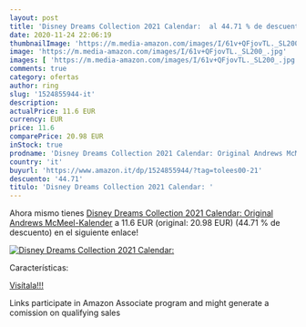 ```yaml
---
layout: post
title: 'Disney Dreams Collection 2021 Calendar:  al 44.71 % de descuento'
date: 2020-11-24 22:06:19
thumbnailImage: 'https://m.media-amazon.com/images/I/61v+QFjovTL._SL200_.jpg'
image: 'https://m.media-amazon.com/images/I/61v+QFjovTL._SL200_.jpg'
images: [ 'https://m.media-amazon.com/images/I/61v+QFjovTL._SL200_.jpg' ]
comments: true
category: ofertas
author: ring
slug: '1524855944-it'
description:
actualPrice: 11.6 EUR
currency: EUR
price: 11.6
comparePrice: 20.98 EUR
inStock: true
prodname: 'Disney Dreams Collection 2021 Calendar: Original Andrews McMeel-Kalender'
country: 'it'
buyurl: 'https://www.amazon.it/dp/1524855944/?tag=tolees00-21'
descuento: '44.71'
titulo: 'Disney Dreams Collection 2021 Calendar: '
---
```


Ahora mismo tienes [Disney Dreams Collection 2021 Calendar: Original Andrews McMeel-Kalender](https://www.amazon.it/dp/1524855944/?tag=tolees00-21) a 11.6 EUR (original: 20.98 EUR) (44.71 %  de descuento) en el siguiente enlace!

[![Disney Dreams Collection 2021 Calendar: ](https://m.media-amazon.com/images/I/61v+QFjovTL._SL200_.jpg)](https://www.amazon.it/dp/1524855944/?tag=tolees00-21)

Características:


[Visítala!!!](https://www.amazon.it/dp/1524855944/?tag=tolees00-21)

Links participate in Amazon Associate program and might generate a comission on qualifying sales
